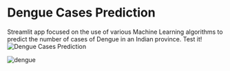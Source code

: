 # Dengue Cases Prediction
Streamlit app focused on the use of various Machine Learning algorithms to predict the number of cases of Dengue in an Indian province.
Test it!
![Dengue Cases Prediction](https://dengue-cases-prediction-olivas.streamlit.app/)

![dengue](https://github.com/user-attachments/assets/c8211f1c-502a-4398-9054-0589f17d60be)
